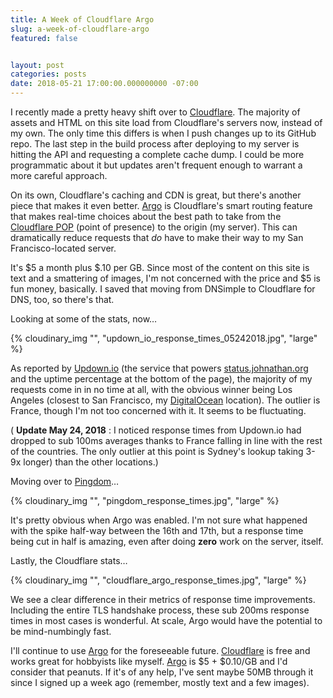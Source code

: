 ```yaml
---
title: A Week of Cloudflare Argo
slug: a-week-of-cloudflare-argo
featured: false


layout: post
categories: posts
date: 2018-05-21 17:00:00.000000000 -07:00
---
```


I recently made a pretty heavy shift over to [Cloudflare](https://cloudflare.com). The majority of assets and HTML on this site load from Cloudflare's servers now, instead of my own. The only time this differs is when I push changes up to its GitHub repo. The last step in the build process after deploying to my server is hitting the API and requesting a complete cache dump. I could be more programmatic about it but updates aren't frequent enough to warrant a more careful approach.

On its own, Cloudflare's caching and CDN is great, but there's another piece that makes it even better. [Argo](https://blog.cloudflare.com/argo/) is Cloudflare's smart routing feature that makes real-time choices about the best path to take from the [Cloudflare POP](https://www.cloudflare.com/network/) (point of presence) to the origin (my server). This can dramatically reduce requests that _do_ have to make their way to my San Francisco-located server.

It's $5 a month plus $.10 per GB. Since most of the content on this site is text and a smattering of images, I'm not concerned with the price and $5 is fun money, basically. I saved that moving from DNSimple to Cloudflare for DNS, too, so there's that.

Looking at some of the stats, now…

{% cloudinary_img "", "updown_io_response_times_05242018.jpg", "large" %}

As reported by [Updown.io](https://johnathan.org/goto/updown) (the service that powers [status.johnathan.org](https://status.johnathan.org) and the uptime percentage at the bottom of the page), the majority of my requests come in in no time at all, with the obvious winner being Los Angeles (closest to San Francisco, my [DigitalOcean](https://johnathan.org/goto/digitalocean) location). The outlier is France, though I'm not too concerned with it. It seems to be fluctuating.

( **Update May 24, 2018** : I noticed response times from Updown.io had dropped to sub 100ms averages thanks to France falling in line with the rest of the countries. The only outlier at this point is Sydney's lookup taking 3-9x longer) than the other locations.)

Moving over to [Pingdom](https://pingdom.com)…

{% cloudinary_img "", "pingdom_response_times.jpg", "large" %}

It's pretty obvious when Argo was enabled. I'm not sure what happened with the spike half-way between the 16th and 17th, but a response time being cut in half is amazing, even after doing **zero** work on the server, itself.

Lastly, the Cloudflare stats…

{% cloudinary_img "", "cloudflare_argo_response_times.jpg", "large" %}

We see a clear difference in their metrics of response time improvements. Including the entire TLS handshake process, these sub 200ms response times in most cases is wonderful. At scale, Argo would have the potential to be mind-numbingly fast.

I'll continue to use [Argo](https://blog.cloudflare.com/argo/) for the foreseeable future. [Cloudflare](https://cloudflare.com) is free and works great for hobbyists like myself. [Argo](https://blog.cloudflare.com/argo/) is $5 + $0.10/GB and I'd consider that peanuts. If it's of any help, I've sent maybe 50MB through it since I signed up a week ago (remember, mostly text and a few images).

